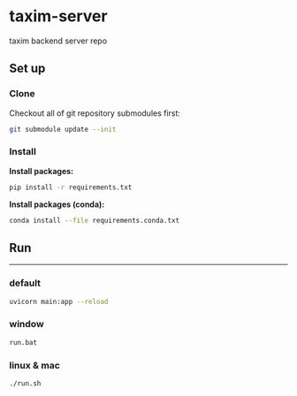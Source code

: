 # taxim-server
taxim backend server repo

## Set up

### Clone

Checkout all of git repository submodules first:

```bash
git submodule update --init
```

### Install

**Install packages:**

```bash
pip install -r requirements.txt
```

**Install packages (conda):**
```bash
conda install --file requirements.conda.txt
```

## Run
---
### default
```bash
uvicorn main:app --reload
```

### window
```bash
run.bat
```
### linux & mac
```bash
./run.sh
```
